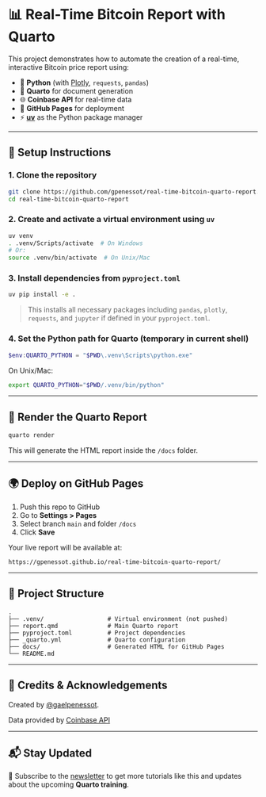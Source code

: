 # 📊 Real-Time Bitcoin Report with Quarto

This project demonstrates how to automate the creation of a real-time, interactive Bitcoin price report using:

- 🐍 **Python** (with [Plotly](https://plotly.com/), `requests`, `pandas`)
- 📄 **Quarto** for document generation
- 🌐 **Coinbase API** for real-time data
- 🚀 **GitHub Pages** for deployment
- ⚡ **[uv](https://github.com/astral-sh/uv)** as the Python package manager

---

## 🔧 Setup Instructions

### 1. Clone the repository

```bash
git clone https://github.com/gpenessot/real-time-bitcoin-quarto-report.git
cd real-time-bitcoin-quarto-report
```

### 2. Create and activate a virtual environment using `uv`

```bash
uv venv
. .venv/Scripts/activate  # On Windows
# Or:
source .venv/bin/activate  # On Unix/Mac
```

### 3. Install dependencies from `pyproject.toml`

```bash
uv pip install -e .
```

> This installs all necessary packages including `pandas`, `plotly`, `requests`, and `jupyter` if defined in your `pyproject.toml`.

### 4. Set the Python path for Quarto (temporary in current shell)

```powershell
$env:QUARTO_PYTHON = "$PWD\.venv\Scripts\python.exe"
```

On Unix/Mac:
```bash
export QUARTO_PYTHON="$PWD/.venv/bin/python"
```

---

## 🚀 Render the Quarto Report

```bash
quarto render
```

This will generate the HTML report inside the `/docs` folder.

---

## 🌍 Deploy on GitHub Pages

1. Push this repo to GitHub
2. Go to **Settings > Pages**
3. Select branch `main` and folder `/docs`
4. Click **Save**

Your live report will be available at:
```
https://gpenessot.github.io/real-time-bitcoin-quarto-report/
```

---

## 📁 Project Structure

```
.
├── .venv/                  # Virtual environment (not pushed)
├── report.qmd              # Main Quarto report
├── pyproject.toml          # Project dependencies
├── _quarto.yml             # Quarto configuration
├── docs/                   # Generated HTML for GitHub Pages
└── README.md
```

---

## 🧠 Credits & Acknowledgements

Created by [@gaelpenessot](https://www.linkedin.com/in/gael-penessot/).

Data provided by [Coinbase API](https://docs.cloud.coinbase.com/exchange/docs/rest-api)

---

## 📬 Stay Updated

📩 Subscribe to the [newsletter](https://datagyver.substack.com/subscribe) to get more tutorials like this and updates about the upcoming **Quarto training**.
